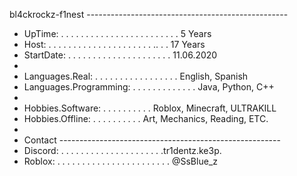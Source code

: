 bl4ckrockz-f1nest --------------------------------------------------
- UpTime: . . . . . . . . . . . . . . . . . . . . . . . . 5 Years
- Host: . . . . . . . . . . . . . . . . . . . . .  .. . . 17 Years
- StartDate: . . . . . . . . . . . . . . . . . . . . . 11.06.2020
-
- Languages.Real: . . . . . . . . . . . . . . . . . English, Spanish
- Languages.Programming: . . . . . . . . . . . . . Java, Python, C++
-
- Hobbies.Software: . . . . . . . . . . Roblox, Minecraft, ULTRAKILL
- Hobbies.Offline: . . . . . . . . . . Art, Mechanics, Reading, ETC.
-
- Contact -------------------------------------------------------
- Discord: . . . . . . . . . . . . . . . . . . . . .tr1dentz.ke3p.
- Roblox: . . . . . . . . . . . . . . . . . . . . . . . @SsBlue_z
